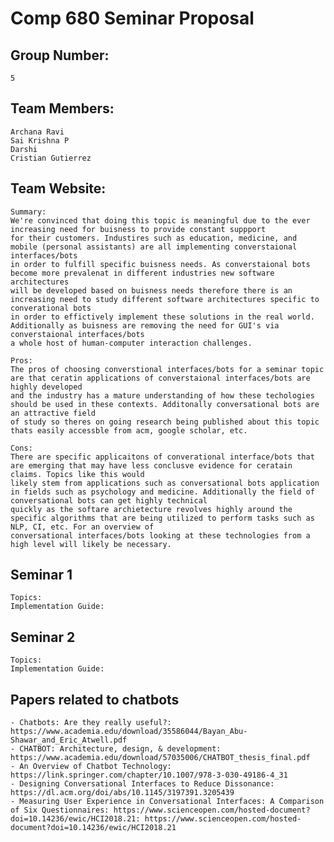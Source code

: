 # Comp 680 Seminar Proposal

## Group Number: 

    5

## Team Members: 

	Archana Ravi
	Sai Krishna P
	Darshi
	Cristian Gutierrez

## Team Website:

    Summary:
	We're convinced that doing this topic is meaningful due to the ever increasing need for buisness to provide constant suppport
    for their customers. Industires such as education, medicine, and mobile (personal assistants) are all implementing converstaional interfaces/bots
    in order to fulfill specific buisness needs. As converstaional bots become more prevalenat in different industries new software architectures
    will be developed based on buisness needs therefore there is an increasing need to study different software architectures specific to converational bots 
    in order to effictively implement these solutions in the real world. Additionally as buisness are removing the need for GUI's via converstaional interfaces/bots
    a whole host of human-computer interaction challenges. 

    Pros:
    The pros of choosing converstional interfaces/bots for a seminar topic are that ceratin applications of converstaional interfaces/bots are highly developed
    and the industry has a mature understanding of how these techologies should be used in these contexts. Additonally conversational bots are an attractive field
    of study so theres on going research being published about this topic thats easily accessble from acm, google scholar, etc.

    Cons:
    There are specific applicaitons of converational interface/bots that are emerging that may have less conclusve evidence for ceratain claims. Topics like this would
    likely stem from applications such as conversational bots application in fields such as psychology and medicine. Additionally the field of conversational bots can get highly technical
    quickly as the softare archietecture revolves highly around the specific algorithms that are being utilized to perform tasks such as NLP, CI, etc. For an overview of 
    conversational interfaces/bots looking at these technologies from a high level will likely be necessary.

## Seminar 1
    Topics:
    Implementation Guide:

## Seminar 2
    Topics:
    Implementation Guide:

## Papers related to chatbots

    - Chatbots: Are they really useful?: https://www.academia.edu/download/35586044/Bayan_Abu-Shawar_and_Eric_Atwell.pdf
    - CHATBOT: Architecture, design, & development:  https://www.academia.edu/download/57035006/CHATBOT_thesis_final.pdf
    - An Overview of Chatbot Technology: https://link.springer.com/chapter/10.1007/978-3-030-49186-4_31
    - Designing Conversational Interfaces to Reduce Dissonance: https://dl.acm.org/doi/abs/10.1145/3197391.3205439
    - Measuring User Experience in Conversational Interfaces: A Comparison of Six Questionnaires: https://www.scienceopen.com/hosted-document?doi=10.14236/ewic/HCI2018.21: https://www.scienceopen.com/hosted-document?doi=10.14236/ewic/HCI2018.21